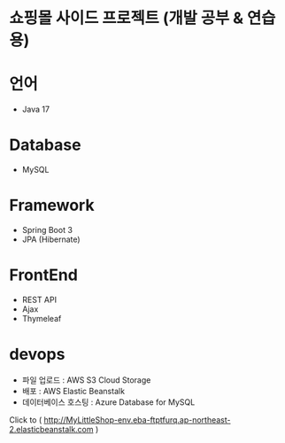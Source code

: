 # 쇼핑몰 사이드 프로젝트 (개발 공부 & 연습용)

# 언어 
 - Java 17
# Database
 - MySQL
# Framework
 - Spring Boot 3
 - JPA (Hibernate)
# FrontEnd
 - REST API
 - Ajax
 - Thymeleaf
# devops
 - 파일 업로드 : AWS S3 Cloud Storage
 - 배포 : AWS Elastic Beanstalk
 - 데이터베이스 호스팅 : Azure Database for MySQL
   
Click to ( http://MyLittleShop-env.eba-ftptfurq.ap-northeast-2.elasticbeanstalk.com )
